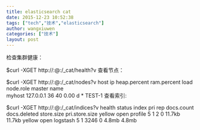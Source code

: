 ```yaml
---
title: elasticsearch cat
date: 2015-12-23 10:52:38
tags: ["tech","技术","elasticsearch"]
author: wangxiuwen
categories: ["技术"]
layout: post
---
```


检查集群健康：

$curl -XGET http://:@<ip>:/_cat/health?v
查看节点：

$curl -XGET http://:@<ip>:/_cat/nodes?v
host          ip        heap.percent ram.percent load node.role master name    
myhost 127.0.0.1           36          40 0.00 d         *      TEST-1
查看索引:

$curl -XGET http://:@<ip>:/_cat/indices?v
health status index                            pri rep docs.count docs.deleted store.size pri.store.size 
yellow open   profile                            5   1          2            0     11.7kb         11.7kb 
yellow open   logstash							 5   1       3246            0      4.8mb          4.8mb


